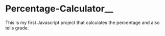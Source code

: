 # Percentage-Calculator__
This is my first Javascript project that calculates the percentage and also tells grade.
